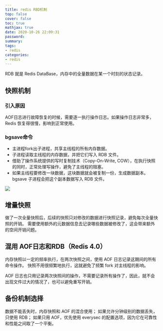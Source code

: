 ```yaml
---
title: redis RBD机制
top: false
cover: false
toc: true
mathjax: true
date: 2020-10-26 22:09:31
password:
summary:
tags:
- redis
categories:
- redis
---
```


RDB 就是 Redis DataBase，内存中的全量数据在某一个时刻的状态记录。

## 快照机制

### 引入原因

AOF日志进行故障恢复的时候，需要逐一执行操作日志。如果操作日志非常多，Redis 恢复得很慢，影响到正常使用。

### bgsave命令

- 主进程fork出子进程，共享主线程的所有内存数据。
- 子进程读取主线程的内存数据，并把它们写入 RDB 文件。
- 借助了操作系统提供的写时复制技术（Copy-On-Write, COW），在执行快照的同时，正常处理写操作，避免了主线程的阻塞。
- 如果主线程要修改一块数据，这块数据就会被复制一份，生成数据副本。bgsave 子进程会把这个副本数据写入 RDB 文件。

![](https://img2020.cnblogs.com/blog/1030146/202010/1030146-20201024165305565-62767733.jpg)


## 增量快照
做了一次全量快照后，后续的快照只对修改的数据进行快照记录，避免每次全量快照的开销。
需要使用额外的元数据信息去记录哪些数据被修改了，这会带来额外的空间开销问题。


## 混用 AOF日志和RDB（Redis 4.0）

内存快照以一定的频率执行，在两次快照之间，使用 AOF 日志记录这期间的所有命令操作。
快照不用很频繁地执行，这就避免了频繁 fork 对主线程的影响。

AOF 日志也只用记录两次快照间的操作，不需要记录所有操作了，因此，就不会出现文件过大的情况了，也可以避免重写开销。

## 备份机制选择

数据不能丢失时，内存快照和 AOF 的混合使用；
如果允许分钟级别的数据丢失，只使用 RDB；
如果只用 AOF，优先使用 everysec 的配置选项，因为它在可靠性和性能之间取了一个平衡。